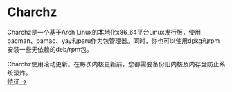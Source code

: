 # Charchz

Charchz是一个基于Arch Linux的本地化x86_64平台Linux发行版，使用pacman、pamac、yay和paru作为包管理器。同时，你也可以使用dpkg和rpm安装一些无依赖的deb/rpm包。    
    
Charchz使用滚动更新。在每次内核更新前，您都需要备份旧内核及内存盘防止系统滚炸。           
[特征 →](about.md)
